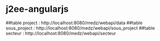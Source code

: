 # j2ee-angularjs


##table project : http://localhost:8080/medz/webapi/data 
##table sous_project : http://localhost:8080/medz/webapi/sous_project 
##table secteur : http://localhost:8080/medz/webapi/secteur
